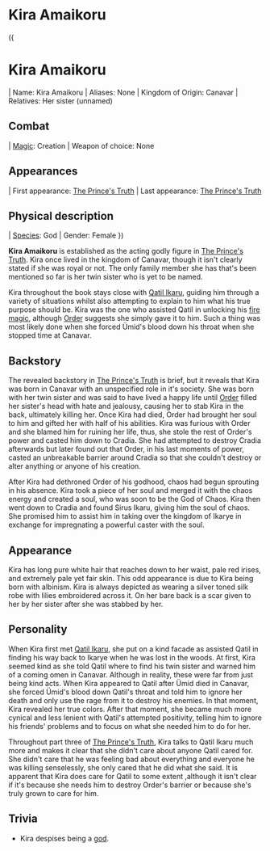 # Kira Amaikoru

({
  # Kira Amaikoru
  | Name: Kira Amaikoru
  | Aliases: None
  | Kingdom of Origin: Canavar
  | Relatives: Her sister (unnamed)
  ## Combat
  | [Magic](?entry=magic "Magic"): Creation
  | Weapon of choice: None
  ## Appearances
  | First appearance: [The Prince's Truth](?entry=the-prince's-truth "The Prince's Truth")
  | Last appearance: [The Prince's Truth](?entry=the-prince's-truth "The Prince's Truth")
  ## Physical description
  | [Species](?entry=species "Species"): God
  | Gender: Female
})

**Kira Amaikoru** is established as the acting godly figure in [The Prince's Truth](?entry=the-prince's-truth "The Prince's Truth"). Kira once lived in the kingdom of Canavar, though it isn't clearly stated if she was royal or not. The only family member she has that's been mentioned so far is her twin sister who is yet to be named.

Kira throughout the book stays close with [Qatil Ikaru](?entry=qatil-ikaru "Qatil Ikaru"), guiding him through a variety of situations whilst also attempting to explain to him what his true purpose should be. Kira was the one who assisted Qatil in unlocking his [fire magic](?entry=magic "Magic"), although [Order](?entry=order "Order") suggests she simply gave it to him. Such a thing was most likely done when she forced Ümid's blood down his throat when she stopped time at Canavar.

## Backstory

The revealed backstory in [The Prince's Truth](?entry=the-prince's-truth "The Prince's Truth") is brief, but it reveals that Kira was born in Canavar with an unspecified role in it's society. She was born with her twin sister and was said to have lived a happy life until [Order](?entry=order "Order") filled her sister's head with hate and jealousy, causing her to stab Kira in the back, ultimately killing her. Once Kira had died, Order had brought her soul to him and gifted her with half of his abilities. Kira was furious with Order and she blamed him for ruining her life, thus, she stole the rest of Order's power and casted him down to Cradia. She had attempted to destroy Cradia afterwards but later found out that Order, in his last moments of power, casted an unbreakable barrier around Cradia so that she couldn't destroy or alter anything or anyone of his creation.

After Kira had dethroned Order of his godhood, chaos had begun sprouting in his absence. Kira took a piece of her soul and merged it with the chaos energy and created a soul, who was soon to be the God of Chaos. Kira then went down to Cradia and found Sirus Ikaru, giving him the soul of chaos. She promised him to assist him in taking over the kingdom of Ikarye in exchange for impregnating a powerful caster with the soul.

## Appearance

Kira has long pure white hair that reaches down to her waist, pale red irises, and extremely pale yet fair skin. This odd appearance is due to Kira being born with albinism. Kira is always depicted as wearing a silver toned silk robe with lilies embroidered across it. On her bare back is a scar given to her by her sister after she was stabbed by her.

## Personality

When Kira first met [Qatil Ikaru](?entry=qatil-ikaru "Qatil Ikaru"), she put on a kind facade as assisted Qatil in finding his way back to Ikarye when he was lost in the woods. At first, Kira seemed kind as she told Qatil where to find his twin sister and warned him of a coming omen in Canavar. Although in reality, these were far from just being kind acts. When Kira appeared to Qatil after Ümid died in Canavar, she forced Ümid's blood down Qatil's throat and told him to ignore her death and only use the rage from it to destroy his enemies. In that moment, Kira revealed her true colors. After that moment, she became much more cynical and less lenient with Qatil's attempted positivity, telling him to ignore his friends' problems and to focus on what she needed him to do for her.

Throughout part three of [The Prince's Truth](?entry=the-prince's-truth "The Prince's Truth"), Kira talks to Qatil Ikaru much more and makes it clear that she didn't care about anyone Qatil cared for. She didn't care that he was feeling bad about everything and everyone he was killing senselessly, she only cared that he did what she said. It is apparent that Kira does care for Qatil to some extent ,although it isn't clear if it's because she needs him to destroy Order's barrier or because she's truly grown to care for him.

## Trivia

* Kira despises being a [god](?entry=species "Species").